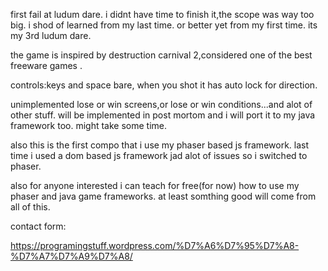 first fail at ludum dare. i didnt have time to finish it,the scope was way too big.
i shod of learned from my last time. or better yet from my first time. its my 3rd ludum dare.

the game is inspired by destruction carnival 2,considered one of the best freeware games .

controls:keys and space bare, when you shot it has auto lock for direction.

unimplemented lose or win screens,or lose or win conditions...and alot of other stuff.
will be implemented in post mortom and i will port it to my java framework too.
might take some time.

also this is the first compo that i use my phaser based js framework. 
last time i used a dom based js framework jad alot of issues so i switched to phaser.

also for anyone interested i can teach for free(for now) how to use my phaser and java game frameworks.
at least somthing good will come from all of this.



contact form:

https://programingstuff.wordpress.com/%D7%A6%D7%95%D7%A8-%D7%A7%D7%A9%D7%A8/